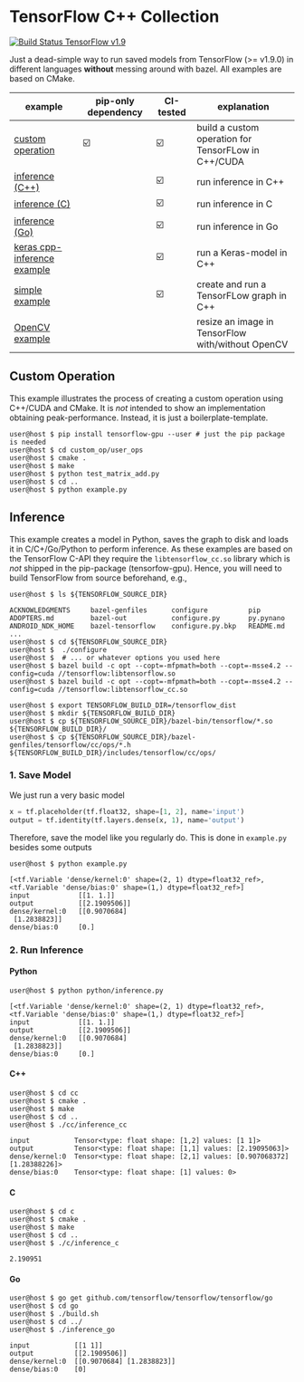 # TensorFlow C++ Collection
[![Build Status TensorFlow v1.9 ](https://ci.patwie.com/api/badges/PatWie/tensorflow_inference/status.svg)](http://ci.patwie.com/PatWie/tensorflow_inference)

Just a dead-simple way to run saved models from TensorFlow (>= v1.9.0) in different languages **without** messing around with bazel. All examples are based on CMake.

| example | pip-only dependency | CI-tested | explanation |
| ------ | ------ | ------ | ------ |
| [custom operation](./custom_op) | :ballot_box_with_check: | :ballot_box_with_check: | build a custom operation for TensorFLow in C++/CUDA
| [inference  (C++)](./inference/cc) | | :ballot_box_with_check:| run inference in C++
| [inference  (C)](./inference/c) | | :ballot_box_with_check:| run inference in C
| [inference  (Go)](./inference/go) | | :ballot_box_with_check:| run inference in Go
| [keras cpp-inference example](./examples/keras) |  | :ballot_box_with_check:| run a Keras-model in C++
| [simple example](./examples/simple) |  | :ballot_box_with_check:| create and run a TensorFLow graph in C++
| [OpenCV example](./examples/resize) |  | | resize an image in TensorFlow with/without OpenCV


## Custom Operation

This example illustrates the process of creating a custom operation using C++/CUDA and CMake. It is *not* intended to show an implementation obtaining peak-performance. Instead, it is just a boilerplate-template.

```console
user@host $ pip install tensorflow-gpu --user # just the pip package is needed
user@host $ cd custom_op/user_ops
user@host $ cmake .
user@host $ make
user@host $ python test_matrix_add.py
user@host $ cd ..
user@host $ python example.py
```
## Inference

This example creates a model in Python, saves the graph to disk and loads it in C/C+/Go/Python to perform inference. As these examples are based on the TensorFlow C-API they require the `libtensorflow_cc.so` library which is *not* shipped in the pip-package (tensorfow-gpu). Hence, you will need to build TensorFlow from source beforehand, e.g.,

```console
user@host $ ls ${TENSORFLOW_SOURCE_DIR}

ACKNOWLEDGMENTS     bazel-genfiles      configure          pip
ADOPTERS.md         bazel-out           configure.py       py.pynano
ANDROID_NDK_HOME    bazel-tensorflow    configure.py.bkp   README.md
...
user@host $ cd ${TENSORFLOW_SOURCE_DIR}
user@host $  ./configure
user@host $  # ... or whatever options you used here
user@host $ bazel build -c opt --copt=-mfpmath=both --copt=-msse4.2 --config=cuda //tensorflow:libtensorflow.so
user@host $ bazel build -c opt --copt=-mfpmath=both --copt=-msse4.2 --config=cuda //tensorflow:libtensorflow_cc.so

user@host $ export TENSORFLOW_BUILD_DIR=/tensorflow_dist
user@host $ mkdir ${TENSORFLOW_BUILD_DIR}
user@host $ cp ${TENSORFLOW_SOURCE_DIR}/bazel-bin/tensorflow/*.so ${TENSORFLOW_BUILD_DIR}/
user@host $ cp ${TENSORFLOW_SOURCE_DIR}/bazel-genfiles/tensorflow/cc/ops/*.h ${TENSORFLOW_BUILD_DIR}/includes/tensorflow/cc/ops/
```

### 1. Save Model

We just run a very basic model

```python
x = tf.placeholder(tf.float32, shape=[1, 2], name='input')
output = tf.identity(tf.layers.dense(x, 1), name='output')
```

Therefore, save the model like you regularly do. This is done in `example.py` besides some outputs

```console
user@host $ python example.py

[<tf.Variable 'dense/kernel:0' shape=(2, 1) dtype=float32_ref>, <tf.Variable 'dense/bias:0' shape=(1,) dtype=float32_ref>]
input            [[1. 1.]]
output           [[2.1909506]]
dense/kernel:0   [[0.9070684]
 [1.2838823]]
dense/bias:0     [0.]
```

### 2. Run Inference

#### Python

```console
user@host $ python python/inference.py

[<tf.Variable 'dense/kernel:0' shape=(2, 1) dtype=float32_ref>, <tf.Variable 'dense/bias:0' shape=(1,) dtype=float32_ref>]
input            [[1. 1.]]
output           [[2.1909506]]
dense/kernel:0   [[0.9070684]
 [1.2838823]]
dense/bias:0     [0.]
```

#### C++

```console
user@host $ cd cc
user@host $ cmake .
user@host $ make
user@host $ cd ..
user@host $ ./cc/inference_cc

input           Tensor<type: float shape: [1,2] values: [1 1]>
output          Tensor<type: float shape: [1,1] values: [2.19095063]>
dense/kernel:0  Tensor<type: float shape: [2,1] values: [0.907068372][1.28388226]>
dense/bias:0    Tensor<type: float shape: [1] values: 0>
```

#### C

```console
user@host $ cd c
user@host $ cmake .
user@host $ make
user@host $ cd ..
user@host $ ./c/inference_c

2.190951

```


#### Go

```console
user@host $ go get github.com/tensorflow/tensorflow/tensorflow/go
user@host $ cd go
user@host $ ./build.sh
user@host $ cd ../
user@host $ ./inference_go

input           [[1 1]]
output          [[2.1909506]]
dense/kernel:0  [[0.9070684] [1.2838823]]
dense/bias:0    [0]
```
